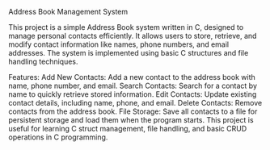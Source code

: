 Address Book Management System





This project is a simple Address Book system written in C, designed to manage personal contacts efficiently. It allows users to store, retrieve, and modify contact information like names, phone numbers, and email addresses. The system is implemented using basic C structures and file handling techniques.

Features:
Add New Contacts: Add a new contact to the address book with name, phone number, and email.
Search Contacts: Search for a contact by name to quickly retrieve stored information.
Edit Contacts: Update existing contact details, including name, phone, and email.
Delete Contacts: Remove contacts from the address book.
File Storage: Save all contacts to a file for persistent storage and load them when the program starts.
This project is useful for learning C struct management, file handling, and basic CRUD operations in C programming.
